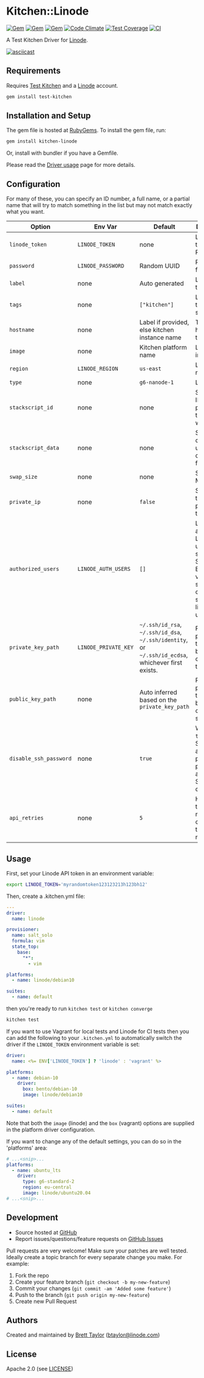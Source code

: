 # Kitchen::Linode
[![Gem](https://img.shields.io/gem/v/kitchen-linode.svg)](https://rubygems.org/gems/kitchen-linode)
[![Gem](https://img.shields.io/gem/dt/kitchen-linode.svg)](https://rubygems.org/gems/kitchen-linode)
[![Gem](https://img.shields.io/gem/dtv/kitchen-linode.svg)](https://rubygems.org/gems/kitchen-linode)
[![Code Climate](https://codeclimate.com/github/ssplatt/kitchen-linode/badges/gpa.svg)](https://codeclimate.com/github/ssplatt/kitchen-linode)
[![Test Coverage](https://codeclimate.com/github/ssplatt/kitchen-linode/badges/coverage.svg)](https://codeclimate.com/github/ssplatt/kitchen-linode/coverage)
[![CI](https://github.com/ssplatt/kitchen-linode/actions/workflows/ci.yml/badge.svg?branch=master)](https://github.com/ssplatt/kitchen-linode/actions/workflows/ci.yml)

A Test Kitchen Driver for [Linode](http://www.linode.com).

[![asciicast](https://asciinema.org/a/44348.png)](https://asciinema.org/a/44348)

## Requirements

Requires [Test Kitchen](https://kitchen.ci/) and a [Linode](http://www.linode.com) account.

```sh
gem install test-kitchen
```

## Installation and Setup

The gem file is hosted at [RubyGems](https://rubygems.org/gems/kitchen-linode). To install the gem file, run:

```sh
gem install kitchen-linode
```

Or, install with bundler if you have a Gemfile.

Please read the [Driver usage][driver_usage] page for more details.

## Configuration

For many of these, you can specify an ID number, a full name, or a partial name that will try to match something in the list but may not match exactly what you want.

| Option | Env Var | Default | Description |
|-|-|-|-|
| `linode_token` | `LINODE_TOKEN` | none | Linode API token. Required. |
| `password` | `LINODE_PASSWORD` | Random UUID | Password for root. |
| `label` | none | Auto generated | Label for the server. |
| `tags` | none | `["kitchen"]` | List of tags to set on the server. |
| `hostname` | none | Label if provided, else kitchen instance name | The hostname of the server. |
| `image` | none | Kitchen platform name | Linode image. |
| `region` | `LINODE_REGION` | `us-east` | Linode region. |
| `type` | none | `g6-nanode-1` | Linode type. |
| `stackscript_id` | none | none | StackScript ID to provision the server with. |
| `stackscript_data` | none | none | StackScript data for user defined fields. |
| `swap_size` | none | none | Swap size in MB. |
| `private_ip` | none | `false` | Set to true to add a private IP to the server. |
| `authorized_users` | `LINODE_AUTH_USERS` | `[]` | List of authorized Linode users for seeding SSH keys. Environment variable should be a comma separated list of usernames. |
| `private_key_path` | `LINODE_PRIVATE_KEY` | `~/.ssh/id_rsa`, `~/.ssh/id_dsa`, `~/.ssh/identity`, or `~/.ssh/id_ecdsa`, whichever first exists. | Path to SSH private key that should be used to connect to the server. |
| `public_key_path` | none | Auto inferred based on the `private_key_path` | Path to SSH public key that should be installed on the server. |
| `disable_ssh_password` | none | `true` | When set to `true` and SSH keys are provided password auth for SSH is disabled. |
| `api_retries` | none | `5` | How many times to retry API calls on timeouts or rate limits. |

## Usage

First, set your Linode API token in an environment variable:

```sh
export LINODE_TOKEN='myrandomtoken123123213h123bh12'
```

Then, create a .kitchen.yml file:

```yaml
---
driver:
  name: linode

provisioner:
  name: salt_solo
  formula: vim
  state_top:
    base:
      "*":
        - vim

platforms:
  - name: linode/debian10

suites:
  - name: default
```

then you're ready to run `kitchen test` or `kitchen converge`

```sh
kitchen test
```

If you want to use Vagrant for local tests and Linode for CI tests then you can add the following to your `.kitchen.yml` to automatically switch the driver if the `LINODE_TOKEN` environment variable is set:

```yaml
driver:
  name: <%= ENV['LINODE_TOKEN'] ? 'linode' : 'vagrant' %>

platforms:
  - name: debian-10
    driver:
      box: bento/debian-10
      image: linode/debian10

suites:
  - name: default
```

Note that both the `image` (linode) and the `box` (vagrant) options are supplied in the platform driver configuration.

If you want to change any of the default settings, you can do so in the 'platforms' area:

```yaml
# ...<snip>...
platforms:
  - name: ubuntu_lts
    driver:
      type: g6-standard-2
      region: eu-central
      image: linode/ubuntu20.04
# ...<snip>...
```

## Development

* Source hosted at [GitHub][repo]
* Report issues/questions/feature requests on [GitHub Issues][issues]

Pull requests are very welcome! Make sure your patches are well tested.
Ideally create a topic branch for every separate change you make. For
example:

1. Fork the repo
2. Create your feature branch (`git checkout -b my-new-feature`)
3. Commit your changes (`git commit -am 'Added some feature'`)
4. Push to the branch (`git push origin my-new-feature`)
5. Create new Pull Request

## Authors

Created and maintained by [Brett Taylor][author] (<btaylor@linode.com>)

## License

Apache 2.0 (see [LICENSE][license])


[author]:           <https://github.com/ssplatt>
[issues]:           <https://github.com/ssplatt/kitchen-linode/issues>
[license]:          <https://github.com/ssplatt/kitchen-linode/blob/master/LICENSE>
[repo]:             <https://github.com/ssplatt/kitchen-linode>
[driver_usage]:     <https://kitchen.ci/docs/reference/configuration/>
